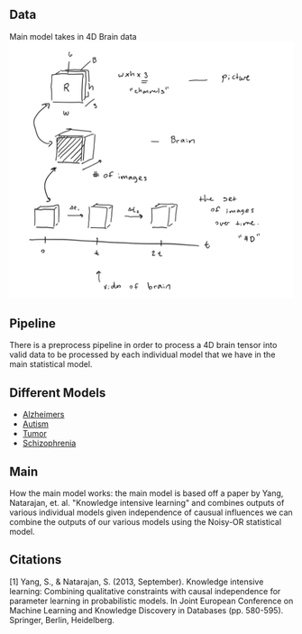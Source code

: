 ## Data

Main model takes in 4D Brain data
![](./Assets/IMG000001.PNG)

## Pipeline

There is a preprocess pipeline in order to process a 4D brain tensor into valid data to be processed by each individual model that we have in the main statistical model.

## Different Models

- [Alzheimers](ALZHEIMERS.md)
- [Autism](AUTISM.md)
- [Tumor](TUMOR.md)
- [Schizophrenia](SCHIZOPHRENIA.md)

## Main

How the main model works: the main model is based off a paper by Yang, Natarajan, et. al. "Knowledge intensive learning" and combines outputs of various individual models given independence of causual influences we can combine the outputs of our various models using the Noisy-OR statistical model.

## Citations

[1] Yang, S., & Natarajan, S. (2013, September). Knowledge intensive learning: Combining qualitative constraints with causal independence for parameter learning in probabilistic models. In Joint European Conference on Machine Learning and Knowledge Discovery in Databases (pp. 580-595). Springer, Berlin, Heidelberg.
